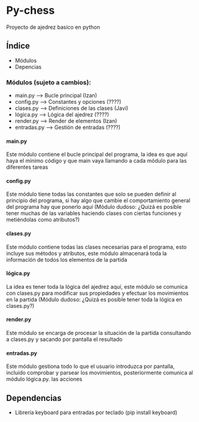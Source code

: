 # Py-chess

Proyecto de ajedrez basico en python

## Índice

- Módulos
- Depencias

### Módulos (sujeto a cambios):

- main.py     -->   Bucle principal              (Izan)
- config.py   -->   Constantes y opciones        (????)
- clases.py   -->   Definiciones de las clases   (Javi)
- lógica.py   -->   Lógica del ajedrez           (????)
- render.py   -->   Render de elementos          (Izan)
- entradas.py -->   Gestión de entradas          (????)

#### main.py

Este módulo contiene el bucle principal del programa, la idea es que aquí haya el mínimo código y que main vaya llamando a cada módulo para las diferentes tareas

#### config.py

Este módulo tiene todas las constantes que solo se pueden definir al principio del programa, si hay algo que cambie el comportamiento general del programa hay que ponerlo aquí
(Módulo dudoso: ¿Quizá es posible tener muchas de las variables haciendo clases con ciertas funciones y metiéndolas como atributos?)

#### clases.py

Este módulo contiene todas las clases necesarias para el programa, esto incluye sus métodos y atributos, este módulo almacenará toda la información de todos los elementos de la partida

#### lógica.py

La idea es tener toda la lógica del ajedrez aquí, este módulo se comunica con clases.py para modificar sus propiedades y efectuar los movimientos en la partida
(Módulo dudoso: ¿Quizá es posible tener toda la lógica en clases.py?)

#### render.py 

Este módulo se encarga de procesar la situación de la partida consultando a clases.py y sacando por pantalla el resultado

#### entradas.py

Este módulo gestiona todo lo que el usuario introduzca por pantalla, incluido comprobar y parsear los movimientos, posteriormente comunica al módulo lógica.py. las acciones

## Dependencias

- Librería keyboard para entradas por teclado (pip install keyboard)